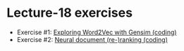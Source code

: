 # Lecture-18 exercises

  * Exercise #1: [Exploring Word2Vec with Gensim (coding)](exercise_1.ipynb)
  * Exercise #2: [Neural document (re-)ranking (coding)](exercise_2.ipynb)
